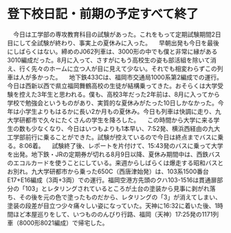 # 登下校日記・前期の予定すべて終了

<div class="section">　今日は工学部の専攻教育科目の試験があった。これをもって定期試験期間2日目にして全試験が終わり、事実上の夏休みに入った。 　早朝出発も今日を最後にしばらくはない。締めのJ062列車は、3000形の中でも僕と非常に縁がある3010編成だった。8月に入って、さすがにもう高校生の姿も部活組を除いて消え、行く先々のホームに立つ人が目に見えて少ない。それでも相変わらずこの列車は人が多かった。 　地下鉄433Cは、福岡市交通局1000系第2編成での運行。今日は西新以西で県立福岡舞鶴高校の生徒が結構乗ってきた。おそらくは大学受験を控えた3年生と思われる。僕も、高校3年だった2年前は、8月に入ってから学校で勉強会というものがあり、実質的な夏休みがたった10日しかなかった。今年は小学生よりもはるかに長い2か月もの夏休み。今日も列車は快調に走り、九大学研都市で久々にたくさんの学生を降ろした。 　この時間から大学に来る学生の数も少なくなり、今日はいつもよりも1本早い、7:52発、横浜西経由の九大工学部前行に乗ることができた。試験が控えているので今日は終点までバスに乗る。8:06着。 　試験終了後、レポートを片付けて、15:43発のバスに乗って大学を出発。地下鉄・JRの定期券が切れる8月9日以降、夏休み期間中は、西鉄バスのエコルカードを使うことにしている。来週からしばらくは爆走する昭和バスとお別れ。九大学研都市から乗った650C（西唐津始発）は、103系1500番台E17+E16編成（3両+3両）での運行。福岡空港方先頭のクハ103-1516は貫通扉部分の「103」とレタリングされているところが土台の塗装から見事に剥がれ落ち、その後を元の色で塗ったものだから、レタリングの「3」が消えてしまい、塗装の段差が目立つ少々痛々しい姿になっていた。天神に16:32に着いた後、1時間ほど本屋巡りをして、いつもののんびり行路、福岡（天神）17:25発の1171列車（8000形8021編成）で帰宅した。</div>
